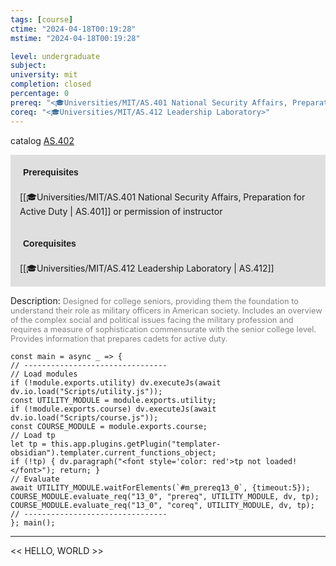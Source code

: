 ```yaml
---
tags: [course]
ctime: "2024-04-18T00:19:28"
mstime: "2024-04-18T00:19:28"

level: undergraduate
subject: 
university: mit
completion: closed
percentage: 0
prereq: "<🎓Universities/MIT/AS.401 National Security Affairs, Preparation for Active Duty> or permission of instructor"
coreq: "<🎓Universities/MIT/AS.412 Leadership Laboratory>"
---
```


catalog [AS.402](http://student.mit.edu/catalog/mASa.html#AS.402)

<span style="display: block; padding: 15px; background-color: rgb(100, 100, 100, 0.2);"><font id="m_prereq13_0" style="display: block; font-family: Arial, sans-serif; font-weight: bold; padding: 5px">Prerequisites</font><br><span id="prereq13_0">[[🎓Universities/MIT/AS.401 National Security Affairs, Preparation for Active Duty | AS.401]] or permission of instructor</span></span>
<span style="display: block; padding: 15px; background-color: rgb(100, 100, 100, 0.2);"><font id="m_coreq13_0" style="display: block; font-family: Arial, sans-serif; font-weight: bold; padding: 5px">Corequisites</font><br><span id="coreq13_0">[[🎓Universities/MIT/AS.412 Leadership Laboratory | AS.412]]</span></span>

<font style="">Description:</font>
<font style="color: grey; font-size: 0.8rem;">Designed for college seniors, providing them the foundation to understand their role as military officers in American society. Includes an overview of the complex social and political issues facing the military profession and requires a measure of sophistication commensurate with the senior college level. Provides information that prepares cadets for active duty.</font>

```dataviewjs
const main = async _ => {
// --------------------------------
// Load modules
if (!module.exports.utility) dv.executeJs(await dv.io.load("Scripts/utility.js"));
const UTILITY_MODULE = module.exports.utility;
if (!module.exports.course) dv.executeJs(await dv.io.load("Scripts/course.js"));
const COURSE_MODULE = module.exports.course;
// Load tp
let tp = this.app.plugins.getPlugin("templater-obsidian").templater.current_functions_object;
if (!tp) { dv.paragraph("<font style='color: red'>tp not loaded!</font>"); return; }
// Evaluate
await UTILITY_MODULE.waitForElements(`#m_prereq13_0`, {timeout:5});
COURSE_MODULE.evaluate_req("13_0", "prereq", UTILITY_MODULE, dv, tp);
COURSE_MODULE.evaluate_req("13_0", "coreq", UTILITY_MODULE, dv, tp);
// --------------------------------
}; main();
```

---

<< HELLO, WORLD >>
